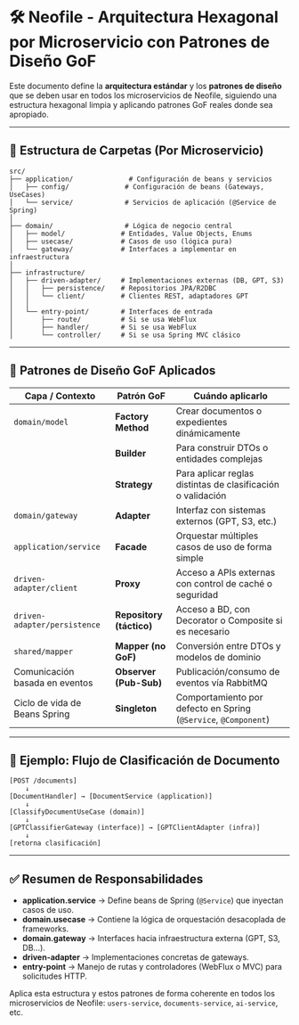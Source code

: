 # 🛠️ Neofile - Arquitectura Hexagonal por Microservicio con Patrones de Diseño GoF

Este documento define la **arquitectura estándar** y los **patrones de diseño** que se deben usar en todos los microservicios de Neofile, siguiendo una estructura hexagonal limpia y aplicando patrones GoF reales donde sea apropiado.

---

## 📁 Estructura de Carpetas (Por Microservicio)

```
src/
├── application/              # Configuración de beans y servicios
│   ├── config/              # Configuración de beans (Gateways, UseCases)
│   └── service/             # Servicios de aplicación (@Service de Spring)
│
├── domain/                  # Lógica de negocio central
│   ├── model/              # Entidades, Value Objects, Enums
│   ├── usecase/            # Casos de uso (lógica pura)
│   └── gateway/            # Interfaces a implementar en infraestructura
│
├── infrastructure/
│   ├── driven-adapter/     # Implementaciones externas (DB, GPT, S3)
│   │   ├── persistence/    # Repositorios JPA/R2DBC
│   │   └── client/         # Clientes REST, adaptadores GPT
│   │
│   └── entry-point/        # Interfaces de entrada
│       ├── route/          # Si se usa WebFlux
│       ├── handler/        # Si se usa WebFlux
│       └── controller/     # Si se usa Spring MVC clásico
```

---

## 🧠 Patrones de Diseño GoF Aplicados

| Capa / Contexto                   | Patrón GoF           | Cuándo aplicarlo                                                           |
|----------------------------------|----------------------|----------------------------------------------------------------------------|
| `domain/model`                   | **Factory Method**   | Crear documentos o expedientes dinámicamente                              |
|                                  | **Builder**          | Para construir DTOs o entidades complejas                                 |
|                                  | **Strategy**         | Para aplicar reglas distintas de clasificación o validación               |
| `domain/gateway`                 | **Adapter**          | Interfaz con sistemas externos (GPT, S3, etc.)                            |
| `application/service`           | **Facade**           | Orquestar múltiples casos de uso de forma simple                          |
| `driven-adapter/client`          | **Proxy**            | Acceso a APIs externas con control de caché o seguridad                   |
| `driven-adapter/persistence`     | **Repository (táctico)** | Acceso a BD, con Decorator o Composite si es necesario                |
| `shared/mapper`                  | **Mapper (no GoF)**  | Conversión entre DTOs y modelos de dominio                                |
| Comunicación basada en eventos   | **Observer (Pub-Sub)** | Publicación/consumo de eventos vía RabbitMQ                              |
| Ciclo de vida de Beans Spring    | **Singleton**        | Comportamiento por defecto en Spring (`@Service`, `@Component`)          |

---

## 📌 Ejemplo: Flujo de Clasificación de Documento

```
[POST /documents]
    ↓
[DocumentHandler] → [DocumentService (application)]
    ↓
[ClassifyDocumentUseCase (domain)]
    ↓
[GPTClassifierGateway (interface)] → [GPTClientAdapter (infra)]
    ↓
[retorna clasificación]
```

---

## ✅ Resumen de Responsabilidades

- **application.service** → Define beans de Spring (`@Service`) que inyectan casos de uso.
- **domain.usecase** → Contiene la lógica de orquestación desacoplada de frameworks.
- **domain.gateway** → Interfaces hacia infraestructura externa (GPT, S3, DB...).
- **driven-adapter** → Implementaciones concretas de gateways.
- **entry-point** → Manejo de rutas y controladores (WebFlux o MVC) para solicitudes HTTP.

Aplica esta estructura y estos patrones de forma coherente en todos los microservicios de Neofile: `users-service`, `documents-service`, `ai-service`, etc.